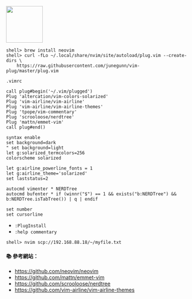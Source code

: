 <img src="https://neovim.io/images/logo@2x.png" width="100">

```
shell> brew install neovim
shell> curl -fLo ~/.local/share/nvim/site/autoload/plug.vim --create-dirs \
    https://raw.githubusercontent.com/junegunn/vim-plug/master/plug.vim
```

`.vimrc`
```vim
call plug#begin('~/.vim/plugged')
Plug 'altercation/vim-colors-solarized'
Plug 'vim-airline/vim-airline'
Plug 'vim-airline/vim-airline-themes'
Plug 'tpope/vim-commentary'
Plug 'scrooloose/nerdtree'
Plug 'mattn/emmet-vim'
call plug#end()

syntax enable
set background=dark
" set background=light
let g:solarized_termcolors=256
colorscheme solarized

let g:airline_powerline_fonts = 1
let g:airline_theme='solarized'
set laststatus=2

autocmd vimenter * NERDTree
autocmd bufenter * if (winnr("$") == 1 && exists("b:NERDTree") && b:NERDTree.isTabTree()) | q | endif

set number
set cursorline
```

- `:PlugInstall`
- `:help commentary`

```
shell> nvim scp://192.168.88.18/~/myfile.txt
```

#### :books: 參考網站：
- https://github.com/neovim/neovim
- https://github.com/mattn/emmet-vim
- https://github.com/scrooloose/nerdtree
- https://github.com/vim-airline/vim-airline-themes
